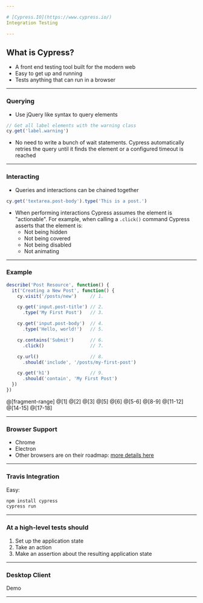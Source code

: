 ```yaml
---

# [Cypress.IO](https://www.cypress.io/)
Integration Testing

---
```

## What is Cypress?

* A front end testing tool built for the modern web
* Easy to get up and running
* Tests anything that can run in a browser

---

### Querying

* Use jQuery like syntax to query elements 
```javascript
// Get all label elements with the warning class
cy.get('label.warning')
```
* No need to write a bunch of wait statements. Cypress automatically retries the query until it finds the element or a configured timeout is reached

---

### Interacting

* Queries and interactions can be chained together
```javascript
cy.get('textarea.post-body').type('This is a post.')
```
* When performing interactions Cypress assumes the element is "actionable". For example, when calling a `.click()` command Cypress asserts that the element is:
    * Not being hidden
    * Not being covered
    * Not being disabled
    * Not animating
    
---

### Example

```javascript
describe('Post Resource', function() {
  it('Creating a New Post', function() {
    cy.visit('/posts/new')     // 1.

    cy.get('input.post-title') // 2.
      .type('My First Post')   // 3.

    cy.get('input.post-body')  // 4.
      .type('Hello, world!')   // 5.

    cy.contains('Submit')      // 6.
      .click()                 // 7.

    cy.url()                   // 8.
      .should('include', '/posts/my-first-post')

    cy.get('h1')               // 9.
      .should('contain', 'My First Post')
  })
})
```
@[fragment-range]
@[1]
@[2]
@[3]
@[5]
@[6]
@[5-6]
@[8-9]
@[11-12]
@[14-15]
@[17-18]

---

### Browser Support
* Chrome
* Electron
* Other browsers are on their roadmap: [more details here](https://github.com/cypress-io/cypress/issues/310)

---

### Travis Integration

Easy:

```bash
npm install cypress
cypress run
```

---

### At a high-level tests should

1. Set up the application state
2. Take an action
3. Make an assertion about the resulting application state

---

### Desktop Client

Demo

---








